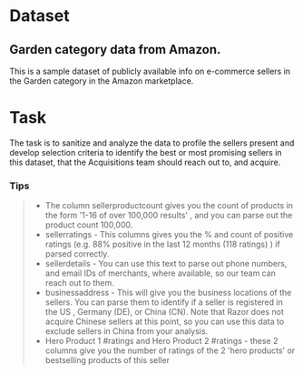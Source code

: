 # Dataset
## Garden category data from Amazon.
This is a sample dataset of publicly available info on 
e-commerce sellers in the Garden category in the Amazon 
marketplace.

# Task
The task is to sanitize and analyze the data to profile the sellers present and develop selection 
criteria to identify the best or most promising sellers in this dataset, that the Acquisitions team should reach out to, and acquire.

### Tips 
> * The column sellerproductcount gives you the count of products in the form '1-16 of over 100,000 results' , and 
you can parse out the product count 100,000.
> * sellerratings - This columns gives you the % and count of positive ratings (e.g. 88% positive in the last 12 months 
(118 ratings) ) if parsed correctly.
> * sellerdetails - You can use this text to parse out phone numbers, and email IDs of merchants, where available, so 
our team can reach out to them.
> * businessaddress - This will give you the business locations of the sellers. You can parse them to identify if a seller 
is registered in the US , Germany (DE), or China (CN). Note that Razor does not acquire Chinese sellers at this 
point, so you can use this data to exclude sellers in China from your analysis.
> * Hero Product 1 #ratings and Hero Product 2 #ratings - these 2 columns give you the number of ratings of the 2 
'hero products' or bestselling products of this seller
